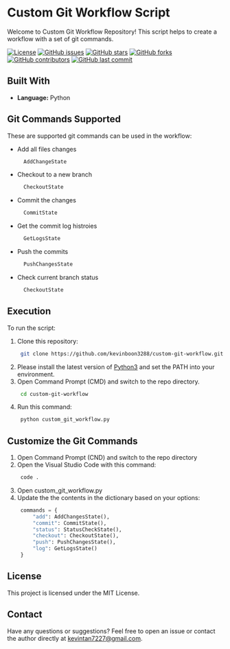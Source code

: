 # Custom Git Workflow Script
Welcome to Custom Git Workflow Repository! This script helps to create a workflow with a set of git commands.

[![License](https://img.shields.io/github/license/kevinboon3288/custom-git-workflow)](https://github.com/kevinboon3288/version-controller/blob/main/LICENSE)
[![GitHub issues](https://img.shields.io/github/issues/kevinboon3288/custom-git-workflow)](https://github.com/kevinboon3288/version-controller/issues)
[![GitHub stars](https://img.shields.io/github/stars/kevinboon3288/custom-git-workflow)](https://github.com/kevinboon3288/version-controller/stargazers)
[![GitHub forks](https://img.shields.io/github/forks/kevinboon3288/custom-git-workflow)](https://github.com/kevinboon3288/version-controller/network)
[![GitHub contributors](https://img.shields.io/github/contributors/kevinboon3288/custom-git-workflow)](https://github.com/kevinboon3288/version-controller/graphs/contributors)
[![GitHub last commit](https://img.shields.io/github/last-commit/kevinboon3288/custom-git-workflow)](https://github.com/kevinboon3288/version-controller/commits/main)

## Built With

- **Language:** Python

## Git Commands Supported

These are supported git commands can be used in the workflow:
- Add all files changes
  ```python
    AddChangeState
  ```
- Checkout to a new branch
  ```python
    CheckoutState
  ```
- Commit the changes
  ```python
    CommitState
  ```
- Get the commit log histroies
  ```python
    GetLogsState
  ```
- Push the commits
  ```python
    PushChangesState
  ```
- Check current branch status
  ```python
    CheckoutState
  ```

## Execution

To run the script:
1. Clone this repository:
   ```bash
    git clone https://github.com/kevinboon3288/custom-git-workflow.git
   ```
2. Please install the latest version of [Python3](https://www.python.org/downloads/) and set the PATH into your environment.
3. Open Command Prompt (CMD) and switch to the repo directory.
   ```bash
    cd custom-git-workflow
   ```
5. Run this command:
   ```bash
    python custom_git_workflow.py
   ```

## Customize the Git Commands

1. Open Command Prompt (CND) and switch to the repo directory
2. Open the Visual Studio Code with this command:
   ```bash
    code .
   ```
3. Open custom_git_workflow.py
4. Update the the contents in the dictionary based on your options:
   ```python
    commands = {
        "add": AddChangesState(),
        "commit": CommitState(),
        "status": StatusCheckState(),
        "checkout": CheckoutState(),
        "push": PushChangesState(),
        "log": GetLogsState()
    }
   ```

## License
This project is licensed under the MIT License.

## Contact
Have any questions or suggestions? Feel free to open an issue or contact the author directly at kevintan7227@gmail.com.
